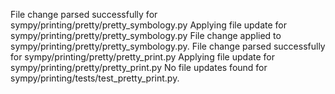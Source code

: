 File change parsed successfully for sympy/printing/pretty/pretty_symbology.py
Applying file update for sympy/printing/pretty/pretty_symbology.py
File change applied to sympy/printing/pretty/pretty_symbology.py.
File change parsed successfully for sympy/printing/pretty/pretty_print.py
Applying file update for sympy/printing/pretty/pretty_print.py
No file updates found for sympy/printing/tests/test_pretty_print.py.
